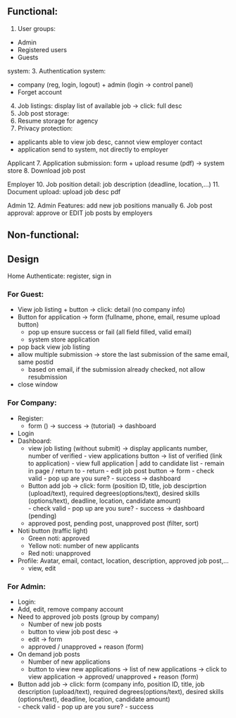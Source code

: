 ## Functional:
1. User groups:
- Admin
- Registered users
- Guests

system:
3. Authentication system: 
  - company (reg, login, logout) + admin (login -> control panel)
  - Forget account
4. Job listings: display list of available job -> click: full desc
5. Job post storage:
6. Resume storage for agency
8. Privacy protection: 
- applicants able to view job desc, cannot view employer contact
- application send to system, not directly to employer
  
Applicant
7. Application submission: form + upload resume (pdf) -> system store 
8. Download job post

Employer
10. Job position detail: job description (deadline, location,...)
11. Document upload: upload job desc pdf

Admin
12. Admin Features: add new job positions manually
6. Job post approval: approve or EDIT job posts by employers

## Non-functional:


## Design

Home
Authenticate: register, sign in

### For Guest:
- View job listing + button -> click: detail (no company info)
- Button for application -> form (fullname, phone, email, resume upload button)
    - pop up ensure success or fail (all field filled, valid email)
    - system store application
- pop back view job listing
- allow multiple submission -> store the last submission of the same email, same postid
   - based on email, if the submission already checked, not allow resubmission
- close window

### For Company:
- Register:
  - form () -> success -> (tutorial) -> dashboard
- Login
- Dashboard:
    - view job listing (without submit) -> display applicants number, number of verified
                 - view applications button -> list of verified (link to application) - view full application | add to candidate list
                                                   - remain in page / return to           - return 
                 - edit job post button -> form
                                            - check valid
                                            - pop up are you sure?
                                            - success -> dashboard
    - Button add job -> click: form (position ID, title, job desciprtion (upload/text), required degrees(options/text), desired skills (options/text), deadline, location, candidate amount)   
                          - check valid
                          - pop up are you sure?
                          - success -> dashboard (pending)
    - approved post, pending post, unapproved post (filter, sort)
- Noti button (traffic light)
  - Green noti: approved
  - Yellow noti: number of new applicants
  - Red noti: unapproved  
- Profile: Avatar, email, contact, location, description, approved job post,...
  - view, edit

### For Admin:
- Login:
- Add, edit, remove company account
- Need to approved job posts (group by company)
   - Number of new job posts
   - button to view job post desc ->
   -   edit -> form
   -   approved / unapproved + reason (form)
- On demand job posts
   - Number of new applications 
   - button to view new applications
       -> list of new applications -> click to view application -> approved/ unapproved + reason (form)
- Button add job -> click: form (company info, position ID, title, job description (upload/text), required degrees(options/text), desired skills (options/text), deadline, location, candidate amount)   
                          - check valid
                          - pop up are you sure?
                          - success
